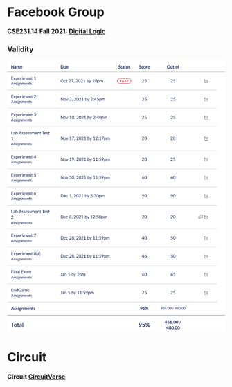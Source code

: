 # Facebook Group

__CSE231.14 Fall 2021: [Digital Logic](https://www.facebook.com/groups/1262494590874256)__

### Validity

![Validity](https://github.com/IAFahim/CSE231/blob/master/Lab/Validity/Lab_Marks.png)

# Circuit

__Circuit [CircuitVerse](https://circuitverse.org/simulator/edit/cse231)__